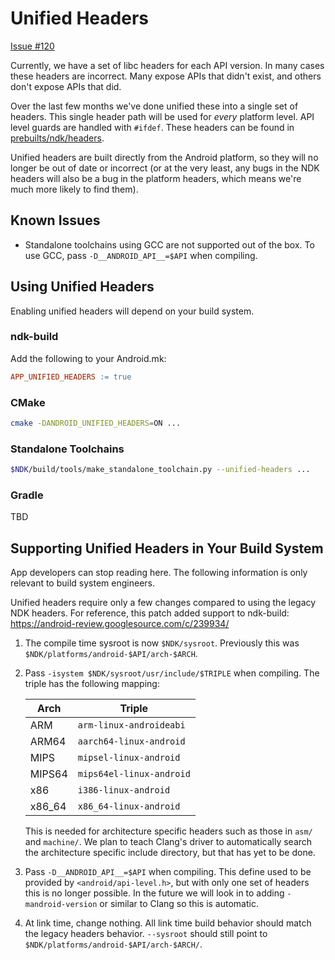 Unified Headers
===============

[Issue #120](https://github.com/android-ndk/ndk/issues/120)

Currently, we have a set of libc headers for each API version. In many cases
these headers are incorrect. Many expose APIs that didn't exist, and others
don't expose APIs that did.

Over the last few months we've done unified these into a single set of headers.
This single header path will be used for *every* platform level. API level
guards are handled with `#ifdef`. These headers can be found in
[prebuilts/ndk/headers].

Unified headers are built directly from the Android platform, so they will no
longer be out of date or incorrect (or at the very least, any bugs in the NDK
headers will also be a bug in the platform headers, which means we're much more
likely to find them).

[prebuilts/ndk/headers]: https://android.googlesource.com/platform/prebuilts/ndk/+/master/headers/


Known Issues
------------

 * Standalone toolchains using GCC are not supported out of the box. To use GCC,
   pass `-D__ANDROID_API__=$API` when compiling.


Using Unified Headers
---------------------

Enabling unified headers will depend on your build system.

### ndk-build

Add the following to your Android.mk:

```makefile
APP_UNIFIED_HEADERS := true
```

### CMake

```bash
cmake -DANDROID_UNIFIED_HEADERS=ON ...
```

### Standalone Toolchains

```bash
$NDK/build/tools/make_standalone_toolchain.py --unified-headers ...
```

### Gradle

TBD


Supporting Unified Headers in Your Build System
-----------------------------------------------

App developers can stop reading here. The following information is only
relevant to build system engineers.

Unified headers require only a few changes compared to using the legacy NDK
headers. For reference, this patch added support to ndk-build:
https://android-review.googlesource.com/c/239934/

1. The compile time sysroot is now `$NDK/sysroot`. Previously this was
   `$NDK/platforms/android-$API/arch-$ARCH`.

2. Pass `-isystem $NDK/sysroot/usr/include/$TRIPLE` when compiling. The triple
   has the following mapping:

   Arch    | Triple
   --------|-------------------------
   ARM     | `arm-linux-androideabi`
   ARM64   | `aarch64-linux-android`
   MIPS    | `mipsel-linux-android`
   MIPS64  | `mips64el-linux-android`
   x86     | `i386-linux-android`
   x86\_64 | `x86_64-linux-android`

   This is needed for architecture specific headers such as those in `asm/` and
   `machine/`. We plan to teach Clang's driver to automatically search the
   architecture specific include directory, but that has yet to be done.

3. Pass `-D__ANDROID_API__=$API` when compiling. This define used to be provided
   by `<android/api-level.h>`, but with only one set of headers this is no
   longer possible. In the future we will look in to adding `-mandroid-version`
   or similar to Clang so this is automatic.

4. At link time, change nothing. All link time build behavior should match the
   legacy headers behavior. `--sysroot` should still point to
   `$NDK/platforms/android-$API/arch-$ARCH/`.

